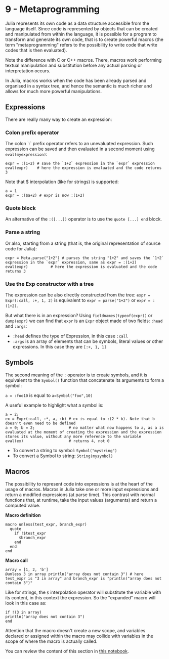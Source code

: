 # 9 - Metaprogramming

Julia represents its own code as a data structure accessible from the language itself. Since code is represented by objects that can be created and manipulated from within the language, it is possible for a program to transform and generate its own code, that is to create powerful macros \(the term "metaprogramming" refers to the possibility to write code that write codes that is then evaluated\).

Note the difference with C or C++ macros. There, macros work performing textual manipulation and substitution before any actual parsing or interpretation occurs.

In Julia, macros works when the code has been already parsed and organised in a syntax tree, and hence the semantic is much richer and allows for much more powerful manipulations.

## Expressions

There are really many way to create an expression:

### Colon prefix operator

The colon \`:\` prefix operator refers to an unevaluated expression. Such expression can be saved and then evaluated in a second moment using `eval(myexpression)`:

```text
expr = :(1+2) # save the `1+2` expression in the `expr` expression
eval(expr)    # here the expression is evaluated and the code returns 3
```

Note that $ interpolation \(like for strings\) is supported:

```text
a = 1
expr = :($a+2) # expr is now :(1+2)
```

### Quote block

An alternative of the `:([...])` operator is to use the `quote [...] end` block.

### Parse a string

Or also, starting from a string \(that is, the original representation of source code for Julia\):

```text
expr = Meta.parse("1+2") # parses the string "1+2" and saves the `1+2` expression in the `expr` expression, same as expr = :(1+2)
eval(expr)          # here the expression is evaluated and the code returns 3
```

### Use the Exp constructor with a tree

The expression can be also directly constructed from the tree: `expr = Expr(:call, :+, 1, 2)` is equivalent to `expr = parse("1+2")` or `expr = :(1+2)`.

But what there is in an expression? Using `fieldnames(typeof(expr))` or `dump(expr)` we can find that `expr` is an `Expr` object made of two fields: `:head` and `:args`:

* `:head` defines the type of Expression, in this case `:call`
* `:args` is an array of elements that can be symbols, literal values or other expressions. In this case they are `[:+, 1, 1]`

## Symbols

The second meaning of the `:` operator is to create symbols, and it is equivalent to the `Symbol()` function that concatenate its arguments to form a symbol:

`a = :foo10` is equal to `a=Symbol("foo",10)`

A useful example to highlight what a symbol is:

```text
a = 2;
ex = Expr(:call, :*, a, :b) # ex is equal to :(2 * b). Note that b doesn't even need to be defined
a = 0; b = 2;               # no matter what now happens to a, as a is evaluated at the moment of creating the expression and the expression stores its value, without any more reference to the variable
eval(ex)                    # returns 4, not 0
```

* To convert a string to symbol: `Symbol("mystring")`
* To convert a Symbol to string: `String(mysymbol)`

## Macros

The possibility to represent code into expressions is at the heart of the usage of macros. Macros in Julia take one or more input expressions and return a modified expressions \(at parse time\). This contrast with normal functions that, at runtime, take the input values \(arguments\) and return a computed value.

**Macro definition**

```text
macro unless(test_expr, branch_expr)
  quote
    if !$test_expr
      $branch_expr
    end
  end
end
```

**Macro call**

```text
array = [1, 2, 'b']
@unless 3 in array println("array does not contain 3") # here test_expr is "3 in array" and branch_expr is "println("array does not contain 3")"
```

Like for strings, the `$` interpolation operator will substitute the variable with its content, in this context the expression. So the "expanded" macro will look in this case as:

```text
if !(3 in array)
println("array does not contain 3")
end
```

Attention that the macro doesn't create a new scope, and variables declared or assigned within the macro may collide with variables in the scope of where the macro is actually called.

You can review the content of this section in [this notebook](http://nbviewer.jupyter.org/github/sylvaticus/juliatutorial/blob/master/assets/Metaprogramming.ipynb).

